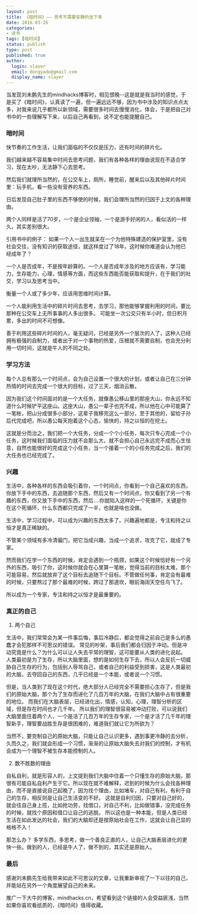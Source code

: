 ```yaml
---
layout: post
title: 《暗时间》—— 思考不需要安静的坐下来 
date: 2016-03-26 
categories:
- 读书 
tags: [暗时间]
status: publish
type: post
published: true
author:
  login: slayer
  email: dongyado@gmail.com
  display_name: slayer
---
```


当发现刘未鹏先生的mindhacks博客时，相见恨晚--这是就是我当时的感觉，于是买了《暗时间》，认真读了一遍，但一遍远远不够，因为书中涉及的知识点点太多，对我来说几乎都所以新领域，需要很多时间去慢慢消化，体会，于是把自己对书中的一些理解写下来，以后自己再看到，说不定也能提醒自己。

### 暗时间

快节奏的工作生活，让我们面临的不仅仅是压力，还有时间的碎片化。

我们越来越不容易集中时间去思考问题，我们有各种各样的理由说现在不适合学习，现在太吵，无法静下心去思考。

然后我们就理所当然的，在公交车上，厕所，睡觉前，醒来后以及其他碎片时间里：玩手机，看一些没有营养的东西。

日后发现自己肚子里的东西不够使的时候，我们会理所当然的归因于上文的各种理由。

两个人同样是活了70岁，一个是企业领袖，一个是游手好闲的人，看似活的一样久，其实差别很大。

引用书中的例子： 
如果一个人一出生就呆在一个为他特殊建造的保护室里，没有社会交往，没有知识的获取途径，就这样度过了18年，这时候你难道会认为他已经成年了？

一个人是否成年，不是按年龄算的。一个人是否成年涉及的地方应该有，学习能力，生存能力，心理，情感等方面，而这些东西能否能获取和提升，在于我们的社交，学习以及思考当中。

衡量一个人或了多少年，应该用思维时间计算。

一个人能利用生活中的碎片时间去思考，去学习，那他能够掌握利用的时间，要比那种在公交车上无所事事的人多出很多。
可能坐一次公交只有半小时，但日积月累，多出的时间不可想像。

善于利用这些碎片时间的人，毫无疑问，已经是另外一个层次的人了，这种人已经拥有极强的自制力，或者出于对一个事物的热爱，压根就不需要自制，也会充分利用一切时间，这就是牛人的不同之处。

### 学习方法

每个人总有那么一个时间点，会为自己设置一个很大的计划，或者让自己在三分钟热情的时间去完成一个很大的目标，过了三天，烟消云散。

因为我们这个时间面对的是一个大任务，就像愚公移山里的那座大山，你永远不知道什么时候铲平这座山。这座大山，愚公一辈子也完不成，所以他在心中可能算了一笔帐，把山分成很多小部分，这辈子我移完这么一部分，至于其他的，留给子孙后代完成吧，所以愚公每天抱着这个心态，愉快的，持之以恒的在挖土。

这就是分而治之，我们把一个大任务，分成一个个小任务，每次只专心完成一个小任务，这时候我们面临的压力就不会那么大，就不会担心自己永远完不成而心生怯意，自然也能很好的完成这个小任务，当一个接着一个的小任务完成之后，我们的大任务也已经完成了。

### 兴趣

生活中，各种各样的东西会吸引着你，一个时间点，你看到一个自己喜欢的东西，你放下手中的东西，去追随那个东西，然后又有一个时间点，你又看到了另一个有趣的东西，你又放下手中的东西，然后....你就陷入这样的一个死循环，关键是你在这个死循环，什么东西都只完成了一半，也就是啥也没做。

生活中，学习过程中，可以成为兴趣的东西太多了。兴趣遍地都是，专注和持之以恒才是真正稀缺的。

不管某个领域有多冷清偏门，把它当成兴趣，当成一个追求，攻克了它，就成了专家。

然而我们在学一个东西的时候，肯定会遇到一个瓶颈，如果这个时候恰好有一个另外的东西，吸引了你，这时候你就会在心里算一笔帐，觉得当前的目标太难，那个可能容易，然后就放弃了这个目标去追随下个目标。不管做任何事，肯定会有最难的时候，只要熬过了那个最难的时候，跨过了那道坎，眼前海阔天空任鸟飞了。

所以成为一个专家，专注和持之以恒才是最重要的。

### 真正的自己

1. 两个自己

生活中，我们常常会为某一件事后悔，事后冷静后，都会觉得之前自己是多么的愚蠢才会犯那样不可思议的错误。
常见的吵架，事后我们都会归因于冲动。但是冲动究竟是什么？为什么可以让人失去平常的理智，这可能要从人类的进化说起。
人类最初是为了生存，所以大脑里面，想的是如何生存下去，所以人会反抗一切威胁自己生存的行为，包括别人辱骂自己，或者自己的利益受到损害，这是人类最初的大脑，去夺回自己的东西，几乎已经是一个本能，或者说一个习惯。

但是，当人类到了现在这个时代，绝大部分人已经完全不需要担心生存了，但是我们的原始大脑，那个为了生存而进化了几百万年的大脑，在我们大脑中占有很重要的地位。
而我们在大脑表层，已经进化出，情感，认知，心理，理智分析的区域，但是存在时间也才几千年。
所以我们的理智很容易被冲动打败，可以说我们大脑里面住着两个人，一个是活了几百万年的生存专家，一个是才活了几千年的理智新手，理智要战胜生存是很困难的，难道我们就让它为所欲为？

当然不，要克制自己的原始大脑，只能让自己认识更多，遇到事更冷静的去分析，久而久之，我们就会形成一个习惯，渐渐的让原始大脑失去对我们的控制，才有机会成为一个理智不被生存本能控制的人。

2. 数不胜数的理由

自私自利，就是形容人的，上文提到我们大脑中住着一个只懂生存的原始大脑，那很有可能自私自利产生于它。所以现在就不难解释，迟到的时候为什么会找各种理由，而不是直接说自己起晚了，因为找个理由，比如堵车，对自己有利，有利于自己的生存，相反则是让自己生活变的不好。
这就是自利归因，只要对自己好的，就会往自己身上揽，比如抢功劳，找借口，对自己不利，比如做错事，没完成任务的时候，就找个原因和借口让自己的逃脱。
所以这也是一种本能，但是人类已经生活在如此发达的社会，我们的大脑却还是按原始社会在工作，这就会让自己显的格格不入！

那怎么办？ 多学东西，多思考，做一个善良正直的人，让自己大脑表层进化的更快一些。做到的人，已经是牛人了，做不到的，其实还是原始人。

### 最后
感谢刘未鹏先生给我带来如此不可思议的文章，让我重新审视了一下以往的自己，并能站在另外一个角度展望自己的未来。

推广一下大牛的博客，mindhacks.cn，希望看到这个链接的人会受益匪浅，当然如果你喜欢看纸质的，《暗时间》值得收藏。

